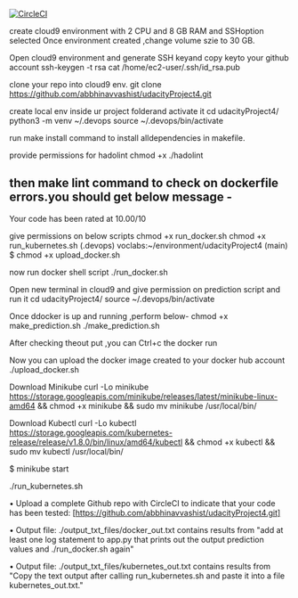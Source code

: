 [![CircleCI](https://dl.circleci.com/status-badge/img/gh/abbhinavvashist/udacityProject4/tree/main.svg?style=svg)](https://dl.circleci.com/status-badge/redirect/gh/abbhinavvashist/udacityProject4/tree/main)


create cloud9 environment with 2 CPU and 8 GB RAM and SSHoption selected
Once environment created ,change volume szie to 30 GB.

Open cloud9 environment and generate SSH keyand copy keyto your github account
ssh-keygen -t rsa
cat /home/ec2-user/.ssh/id_rsa.pub


clone your repo into cloud9 env.
git clone https://github.com/abbhinavvashist/udacityProject4.git

create local env inside ur project folderand activate it
cd udacityProject4/
python3 -m venv ~/.devops
source ~/.devops/bin/activate

run make install command to install alldependencies in makefile.

provide permissions for hadolint
chmod +x ./hadolint

then make lint command to check on dockerfile errors.you should get below message - 
------------------------------------
Your code has been rated at 10.00/10

give permissions on below scripts
chmod +x run_docker.sh 
chmod +x run_kubernetes.sh 
(.devops) voclabs:~/environment/udacityProject4 (main) $ chmod +x upload_docker.sh 


now run docker shell script
./run_docker.sh

Open new terminal in cloud9 and give permission on prediction script and run it
cd udacityProject4/
source ~/.devops/bin/activate

Once ddocker is up and running ,perform below-
chmod +x make_prediction.sh 
./make_prediction.sh

After checking theout put ,you can Ctrl+c the docker run

Now you can upload the docker image created to your docker hub account
./upload_docker.sh


Download Minikube 
curl -Lo minikube https://storage.googleapis.com/minikube/releases/latest/minikube-linux-amd64 && chmod +x minikube && sudo mv minikube /usr/local/bin/

Download Kubectl
curl -Lo kubectl https://storage.googleapis.com/kubernetes-release/release/v1.8.0/bin/linux/amd64/kubectl && chmod +x kubectl && sudo mv kubectl /usr/local/bin/

$ minikube start

./run_kubernetes.sh


 






•	Upload a complete Github repo with CircleCI to indicate that your code has been tested: [https://github.com/abbhinavvashist/udacityProject4.git]

•	Output file: ./output_txt_files/docker_out.txt contains results from "add at least one log statement to app.py that prints out the output prediction values and ./run_docker.sh again"

•	Output file: ./output_txt_files/kubernetes_out.txt contains results from "Copy the text output after calling run_kubernetes.sh and paste it into a file kubernetes_out.txt."

